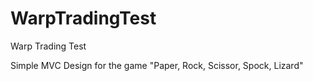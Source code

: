 # WarpTradingTest
Warp Trading Test

Simple MVC Design for the game "Paper, Rock, Scissor, Spock, Lizard"
